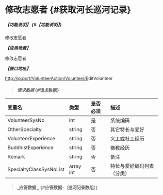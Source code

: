 # 修改志愿者 {#获取河长巡河记录}

##### _【功能说明】_ {#【功能说明】}

修改志愿者

_**【应用场景】**_

修改志愿者

_**【接口地址】**_

[http://ip:port/VolunteerAction/Volunteer/E](http://ip:port/HMQuery/PatrolRiver/GetPatrolRivers)ditVolunteer

> #### _请求数据_ {#请求数据}

| 变量名 | 类型 | 是否必须 | 描述 |
| :--- | :--- | :--- | :--- |
| VolunteerSysNo | int | 是 | 系统编码 |
| OtherSpecialty | string | 否 | 其它特长与爱好 |
| VolunteerExperience | string | 否 | 义工或社工经历 |
| BuddhistExperience | string | 否 | 佛教经历 |
| Remark | string | 否 | 备注 |
| SpecialtyClassSysNoList | array int | 否 | 特长与爱好编码列表（分类） |

> #### _应答数据 _ {#应答数据-（巡河记录数组）}



